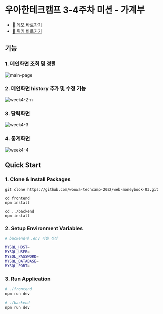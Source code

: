 # 우아한테크캠프 3-4주차 미션 - 가계부

* [🔗 데모 바로가기](http://52.78.178.84/)  
*  [👀 위키 바로가기](https://github.com/woowa-techcamp-2022/web-moneybook-03/wiki)
## 기능

### 1. 메인화면 조회 및 정렬
![main-page](https://user-images.githubusercontent.com/76844355/182049930-42f6c757-654c-4046-96c5-0d7bf55ba0c4.gif)

### 2. 메인화면 history 추가 및 수정 기능
![week4-2-n](https://user-images.githubusercontent.com/76844355/182050155-6ce7d184-defb-440e-92e1-4448f3c52a35.gif)

### 3. 달력화면
![week4-3](https://user-images.githubusercontent.com/76844355/182050195-73ef1d27-d7a5-4e47-990c-3b1df18a7678.gif)

### 4. 통계화면
 ![week4-4](https://user-images.githubusercontent.com/76844355/182049817-bceb7737-3eb9-4dcd-b13a-dce5d741c277.gif)


## Quick Start

### 1. Clone & Install Packages

```
git clone https://github.com/woowa-techcamp-2022/web-moneybook-03.git

cd frontend
npm install

cd ../backend
npm install
```

### 2. Setup Environment Variables

```bash
# backend에 .env 파일 생성

MYSQL_HOST=
MYSQL_USER=
MYSQL_PASSWORD=
MYSQL_DATABASE=
MYSQL_PORT=

```

### 3. Run Application

```bash
# ./frontend
npm run dev

# ./backend
npm run dev
```
